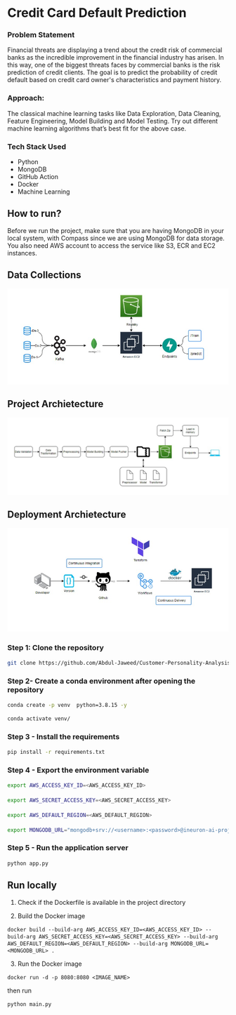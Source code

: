 # Credit Card Default Prediction

### Problem Statement

Financial threats are displaying a trend about the credit risk of commercial banks as the
incredible improvement in the financial industry has arisen. In this way, one of the
biggest threats faces by commercial banks is the risk prediction of credit clients. The
goal is to predict the probability of credit default based on credit card owner's
characteristics and payment history.

### Approach: 
The classical machine learning tasks like Data Exploration, Data Cleaning,
Feature Engineering, Model Building and Model Testing. Try out different machine
learning algorithms that’s best fit for the above case.


### Tech Stack Used

 - Python
 - MongoDB
 - GitHub Action
 - Docker
 - Machine Learning


## How to run?

Before we run the project, make sure that you are having MongoDB in your local system, with Compass since we are using MongoDB for data storage. You also need AWS account to access the service like S3, ECR and EC2 instances.


## Data Collections
![image](https://github.com/Abdul-Jaweed/Customer-Personality-Analysis/blob/main/flowchart/1.png)



## Project Archietecture
![image](https://github.com/Abdul-Jaweed/Customer-Personality-Analysis/blob/main/flowchart/2.png)


## Deployment Archietecture
![image](https://github.com/Abdul-Jaweed/Customer-Personality-Analysis/blob/main/flowchart/3.png)



### Step 1: Clone the repository
```bash
git clone https://github.com/Abdul-Jaweed/Customer-Personality-Analysis.git
```


### Step 2- Create a conda environment after opening the repository

```bash
conda create -p venv  python=3.8.15 -y
```

```bash
conda activate venv/
```

### Step 3 - Install the requirements
```bash
pip install -r requirements.txt
```

### Step 4 - Export the environment variable
```bash
export AWS_ACCESS_KEY_ID=<AWS_ACCESS_KEY_ID>

export AWS_SECRET_ACCESS_KEY=<AWS_SECRET_ACCESS_KEY>

export AWS_DEFAULT_REGION=<AWS_DEFAULT_REGION>

export MONGODB_URL="mongodb+srv://<username>:<password>@ineuron-ai-projects.7eh1w4s.mongodb.net/?retryWrites=true&w=majority"

```


### Step 5 - Run the application server
```bash
python app.py
```



## Run locally

1. Check if the Dockerfile is available in the project directory

2. Build the Docker image
```
docker build --build-arg AWS_ACCESS_KEY_ID=<AWS_ACCESS_KEY_ID> --build-arg AWS_SECRET_ACCESS_KEY=<AWS_SECRET_ACCESS_KEY> --build-arg AWS_DEFAULT_REGION=<AWS_DEFAULT_REGION> --build-arg MONGODB_URL=<MONGODB_URL> . 

```

3. Run the Docker image
```
docker run -d -p 8080:8080 <IMAGE_NAME>
```

then run 
```
python main.py
```